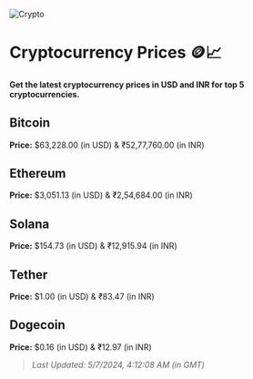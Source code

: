 
![Crypto](https://www.techguide.com.au/wp-content/uploads/2020/11/crypto3.jpeg)

# Cryptocurrency Prices 🪙📈

#### Get the latest cryptocurrency prices in USD and INR for top 5 cryptocurrencies.

## Bitcoin

**Price:** $63,228.00 (in USD) & ₹52,77,760.00 (in INR)

## Ethereum

**Price:** $3,051.13 (in USD) & ₹2,54,684.00 (in INR)

## Solana

**Price:** $154.73 (in USD) & ₹12,915.94 (in INR)

## Tether

**Price:** $1.00 (in USD) & ₹83.47 (in INR)

## Dogecoin

**Price:** $0.16 (in USD) & ₹12.97 (in INR)

> _Last Updated: 5/7/2024, 4:12:08 AM (in GMT)_
